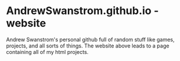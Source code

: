 # AndrewSwanstrom.github.io - website

Andrew Swanstrom's personal github full of random stuff like games, projects, and all sorts of things. The website above leads to a page containing all of my html projects.
